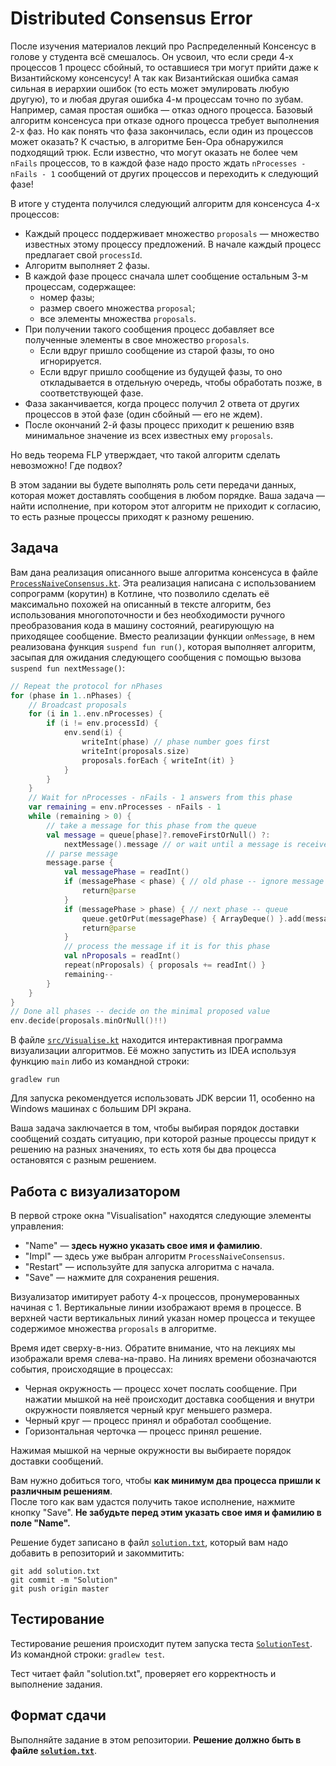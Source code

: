 ﻿# Distributed Consensus Error

После изучения материалов лекций про Распределенный Консенсус в голове у студента всё смешалось.
Он усвоил, что если среди 4-х процессов 1 процесс сбойный, то оставшиеся три могут прийти даже
к Византийскому консенсусу! А так как Византийская ошибка самая сильная в иерархии ошибок 
(то есть может эмулировать любую другую), то и любая другая ошибка 4-м процессам точно по зубам. Например, 
самая простая ошибка &mdash; отказ одного процесса. Базовый алгоритм консенсуса при отказе одного процесса 
требует выполнения 2-х фаз. Но как понять что фаза закончилась, если один из процессов может оказать? 
К счастью, в алгоритме Бен-Ора обнаружился подходящий трюк. 
Если известно, что могут оказать не более чем `nFails` процессов, то в каждой фазе надо просто 
ждать `nProcesses - nFails - 1` сообщений от других процессов и переходить к следующий фазе!  
 
В итоге у студента получился следующий алгоритм для консенсуса 4-х процессов:

* Каждый процесс поддерживает множество `proposals` &mdash; множество известных этому процессу предложений. 
  В начале каждый процесс предлагает свой `processId`.
* Алгоритм выполняет 2 фазы.
* В каждой фазе процесс сначала шлет сообщение остальным 3-м процессам, содержащее:
  * номер фазы;
  * размер своего множества `proposal`;
  * все элементы множества `proposals`.
* При получении такого сообщения процесс добавляет все полученные элементы в свое множество `proposals`.   
   * Если вдруг пришло сообщение из старой фазы, то оно игнорируется.
   * Если вдруг пришло сообщение из будущей фазы, то оно откладывается в отдельную очередь, 
     чтобы обработать позже, в соответствующей фазе.
* Фаза заканчивается, когда процесс получил 2 ответа от других процессов в этой фазе (один сбойный &mdash; его не ждем).
* После окончаний 2-й фазы процесс приходит к решению взяв минимальное значение из всех известных ему `proposals`.

Но ведь теорема FLP утверждает, что такой алгоритм сделать невозможно! Где подвох?     

В этом задании вы будете выполнять роль сети передачи данных, которая может доставлять сообщения
в любом порядке. Ваша задача &mdash; найти исполнение, при котором этот алгоритм не приходит к согласию, 
то есть разные процессы приходят к разному решению.  

## Задача

Вам дана реализация описанного выше алгоритма консенсуса в файле [`ProcessNaiveConsensus.kt`](src/ProcessNaiveConsensus.kt).
Эта реализация написана с использованием сопрограмм (корутин) в Котлине, что позволило сделать её максимально похожей на 
описанный в тексте алгоритм, без использования многопоточности и без необходимости ручного преобразования кода в машину 
состояний, реагирующую на приходящее сообщение. Вместо реализации функции `onMessage`, в нем реализована 
функция `suspend fun run()`, которая выполняет алгоритм, засыпая для ожидания следующего сообщения с 
помощью вызова `suspend fun nextMessage()`: 

```kotlin
// Repeat the protocol for nPhases
for (phase in 1..nPhases) {
    // Broadcast proposals
    for (i in 1..env.nProcesses) {
        if (i != env.processId) {
            env.send(i) {
                writeInt(phase) // phase number goes first
                writeInt(proposals.size)
                proposals.forEach { writeInt(it) }
            }
        }
    }
    // Wait for nProcesses - nFails - 1 answers from this phase
    var remaining = env.nProcesses - nFails - 1
    while (remaining > 0) {
        // take a message for this phase from the queue
        val message = queue[phase]?.removeFirstOrNull() ?:
            nextMessage().message // or wait until a message is received
        // parse message
        message.parse {
            val messagePhase = readInt()
            if (messagePhase < phase) { // old phase -- ignore message
                return@parse
            }
            if (messagePhase > phase) { // next phase -- queue
                queue.getOrPut(messagePhase) { ArrayDeque() }.add(message)
                return@parse
            }
            // process the message if it is for this phase
            val nProposals = readInt()
            repeat(nProposals) { proposals += readInt() }
            remaining--
        }
    }
}
// Done all phases -- decide on the minimal proposed value
env.decide(proposals.minOrNull()!!)
``` 

В файле [`src/Visualise.kt`](src/Visualise.kt) находится интерактивная программа визуализации алгоритмов. 
Её можно запустить из IDEA используя функцию `main` либо из командной строки: 

```shell script
gradlew run
```

Для запуска рекомендуется использовать JDK версии 11, особенно на Windows машинах с большим DPI экрана. 

Ваша задача заключается в том, чтобы выбирая порядок доставки сообщений создать ситуацию, при которой разные 
процессы придут к решению на разных значениях, то есть хотя бы два процесса остановятся с разным 
решением. 

## Работа с визуализатором

В первой строке окна "Visualisation" находятся следующие элементы управления:

* "Name" &mdash; **здесь нужно указать свое имя и фамилию**.
* "Impl" &mdash; здесь уже выбран алгоритм `ProcessNaiveConsensus`. 
* "Restart" &mdash; используйте для запуска алгоритма с начала. 
* "Save" &mdash; нажмите для сохранения решения.

Визуализатор имитирует работу 4-х процессов, пронумерованных начиная с 1. Вертикальные линии изображают
время в процессе. В верхней части вертикальных линий указан номер процесса и текущее содержимое 
множества `proposals` в алгоритме. 

Время идет сверху-в-низ. Обратите внимание, что на лекциях мы изображали время слева-на-право.
На линиях времени обозначаются события, происходящие в процессах:

* Черная окружность &mdash; процесс хочет послать сообщение. При нажатии мышкой на неё происходит доставка сообщения и внутри окружности появляется черный круг меньшего размера. 
* Черный круг &mdash; процесс принял и обработал сообщение. 
* Горизонтальная черточка &mdash; процесс принял решение.

Нажимая мышкой на черные окружности вы выбираете порядок доставки сообщений.    

Вам нужно добиться того, чтобы **как минимум два процесса пришли к различным решениям**.  
После того как вам удастся получить такое исполнение, 
нажмите кнопку "Save". **Не забудьте перед этим указать свое имя и фамилию в поле "Name".**

Решение будет записано в файл [`solution.txt`](solution.txt), который вам
надо добавить в репозиторий и закоммитить:

```shell script
git add solution.txt
git commit -m "Solution"
git push origin master
```

## Тестирование

Тестирование решения происходит путем запуска теста [`SolutionTest`](test/SolutionTest.kt). 
Из командной строки: `gradlew test`. 

Тест читает файл "solution.txt", проверяет его корректность и выполнение задания. 

## Формат сдачи

Выполняйте задание в этом репозитории. 
**Решение должно быть в файле [`solution.txt`](solution.txt)**.
